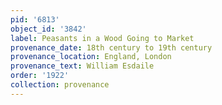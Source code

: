```yaml
---
pid: '6813'
object_id: '3842'
label: Peasants in a Wood Going to Market
provenance_date: 18th century to 19th century
provenance_location: England, London
provenance_text: William Esdaile
order: '1922'
collection: provenance
---
```

